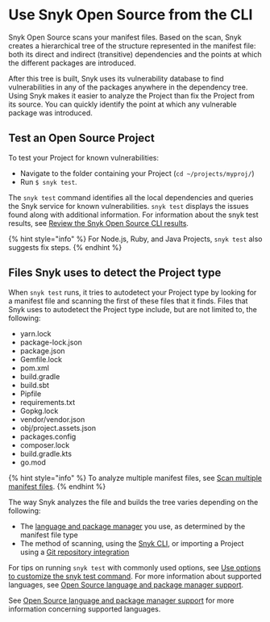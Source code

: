 # Use Snyk Open Source from the CLI

Snyk Open Source scans your manifest files. Based on the scan, Snyk creates a hierarchical tree of the structure represented in the manifest file: both its direct and indirect (transitive) dependencies and the points at which the different packages are introduced.

After this tree is built, Snyk uses its vulnerability database to find vulnerabilities in any of the packages anywhere in the dependency tree. Using Snyk makes it easier to analyze the Project than fix the Project from its source. You can quickly identify the point at which any vulnerable package was introduced.

## Test an Open Source Project

To test your Project for known vulnerabilities:

* Navigate to the folder containing your Project (`cd ~/projects/myproj/`)
* Run `$ snyk test`.

The `snyk test` command identifies all the local dependencies and queries the Snyk service for known vulnerabilities. `snyk test` displays the issues found along with additional information. For information about the snyk test results, see [Review the Snyk Open Source CLI results](review-the-snyk-open-source-cli-results.md).

{% hint style="info" %}
For Node.js, Ruby, and Java Projects, `snyk test` also suggests fix steps.
{% endhint %}

## Files Snyk uses to detect the Project type

When `snyk test` runs, it tries to autodetect your Project type by looking for a manifest file and scanning the first of these files that it finds. Files that Snyk uses to autodetect the Project type include, but are not limited to, the following:

* yarn.lock
* package-lock.json
* package.json
* Gemfile.lock
* pom.xml
* build.gradle
* build.sbt
* Pipfile
* requirements.txt
* Gopkg.lock
* vendor/vendor.json
* obj/project.assets.json
* packages.config
* composer.lock
* build.gradle.kts
* go.mod

{% hint style="info" %}
&#x20;To analyze multiple manifest files, see [Scan multiple manifest files](https://app.gitbook.com/o/-M4tdxG8qotLgGZnLpFR/s/-MdwVZ6HOZriajCf5nXH/\~/changes/5224/scan-application-code/snyk-open-source/use-snyk-open-source-from-the-cli/use-options-to-customize-the-snyk-test-command#scan-multiple-manifest-files).
{% endhint %}

The way Snyk analyzes the file and builds the tree varies depending on the following:

* The [language and package manager](../../../scan-applications/snyk-open-source/snyk-open-source-supported-languages-and-package-managers/) you use, as determined by the manifest file type
* The method of scanning, using the [Snyk CLI](../../../snyk-cli/), or importing a Project using a [Git repository integration](../../../integrations/git-repository-scm-integrations/)

For tips on running `snyk test` with commonly used options, see [Use options to customize the snyk test command](use-options-to-customize-the-snyk-test-command.md). For more information about supported languages, see [Open Source language and package manager support](../../../scan-applications/snyk-open-source/snyk-open-source-supported-languages-and-package-managers/).

See [Open Source language and package manager support](../../../scan-applications/snyk-open-source/snyk-open-source-supported-languages-and-package-managers/) for more information concerning supported languages.
